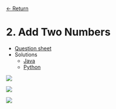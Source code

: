 [&larr; Return](https://hanggrian.github.io/leetcode-playground/)

# 2. Add Two Numbers

- [Question sheet](https://leetcode.com/problems/add-two-numbers/)
- Solutions
  - [Java](https://github.com/hanggrian/leetcode-playground/blob/main/java/src/main/java/problems1/AddTwoNumbers.java)
  - [Python](https://github.com/hanggrian/leetcode-playground/blob/main/python/src/problems1/add_two_numbers.py)

![](https://github.com/hendraanggrian/leetcode-playground/raw/assets/problems1/add_two_numbers1.svg)

![](https://github.com/hendraanggrian/leetcode-playground/raw/assets/problems1/add_two_numbers2.svg)

![](https://github.com/hendraanggrian/leetcode-playground/raw/assets/problems1/add_two_numbers3.svg)
